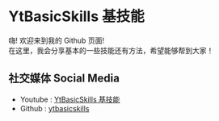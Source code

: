 # YtBasicSkills 基技能
嗨! 欢迎来到我的 Github 页面!   
在这里，我会分享基本的一些技能还有方法，希望能够帮到大家！

## 社交媒体 Social Media
- Youtube : [YtBasicSkills 基技能](https://www.youtube.com/channel/UCp9gIGNdx7TMc5aOObkF97g)
- Github : [ytbasicskills](https://github.com/ytbasicskills)
